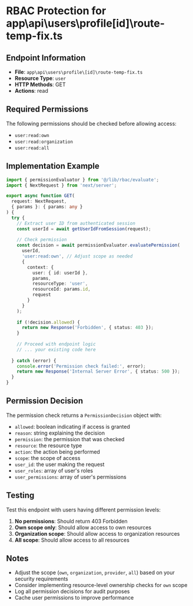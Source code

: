 # RBAC Protection for app\api\users\profile\[id]\route-temp-fix.ts

## Endpoint Information
- **File**: `app\api\users\profile\[id]\route-temp-fix.ts`
- **Resource Type**: `user`
- **HTTP Methods**: GET
- **Actions**: read

## Required Permissions

The following permissions should be checked before allowing access:

- `user:read:own`
- `user:read:organization`
- `user:read:all`

## Implementation Example

```typescript
import { permissionEvaluator } from '@/lib/rbac/evaluate';
import { NextRequest } from 'next/server';

export async function GET(
  request: NextRequest,
  { params }: { params: any }
) {
  try {
    // Extract user ID from authenticated session
    const userId = await getUserIdFromSession(request);
    
    // Check permission
    const decision = await permissionEvaluator.evaluatePermission(
      userId,
      'user:read:own', // Adjust scope as needed
      {
        context: {
          user: { id: userId },
          params,
          resourceType: 'user',
          resourceId: params.id,
          request
        }
      }
    );
    
    if (!decision.allowed) {
      return new Response('Forbidden', { status: 403 });
    }
    
    // Proceed with endpoint logic
    // ... your existing code here
    
  } catch (error) {
    console.error('Permission check failed:', error);
    return new Response('Internal Server Error', { status: 500 });
  }
}
```

## Permission Decision

The permission check returns a `PermissionDecision` object with:

- `allowed`: boolean indicating if access is granted
- `reason`: string explaining the decision
- `permission`: the permission that was checked
- `resource`: the resource type
- `action`: the action being performed
- `scope`: the scope of access
- `user_id`: the user making the request
- `user_roles`: array of user's roles
- `user_permissions`: array of user's permissions

## Testing

Test this endpoint with users having different permission levels:

1. **No permissions**: Should return 403 Forbidden
2. **Own scope only**: Should allow access to own resources
3. **Organization scope**: Should allow access to organization resources
4. **All scope**: Should allow access to all resources

## Notes

- Adjust the scope (`own`, `organization`, `provider`, `all`) based on your security requirements
- Consider implementing resource-level ownership checks for `own` scope
- Log all permission decisions for audit purposes
- Cache user permissions to improve performance
